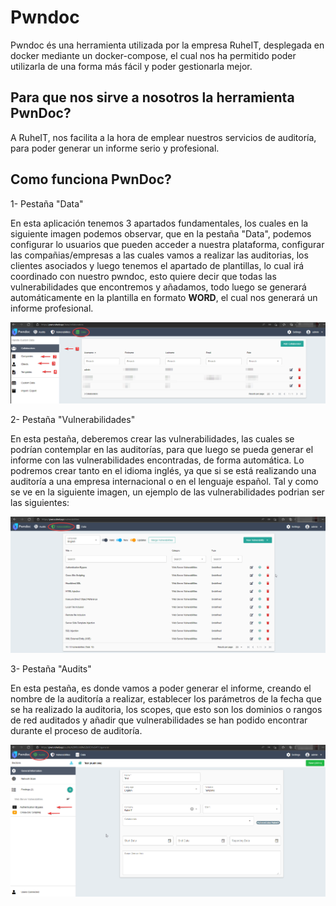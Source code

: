 # Pwndoc

Pwndoc és una herramienta utilizada por la empresa RuheIT, desplegada en docker mediante un docker-compose, el cual nos ha permitido poder utilizarla de una forma más fácil y poder gestionarla mejor.

## Para que nos sirve a nosotros la herramienta **PwnDoc**?

A RuheIT, nos facilita a la hora de emplear nuestros servicios de auditoría, para poder generar un informe serio y profesional.

## Como funciona PwnDoc?

1- Pestaña "Data"

En esta aplicación tenemos 3 apartados fundamentales, los cuales en la siguiente imagen podemos observar, que en la pestaña "Data", podemos configurar lo usuarios que pueden acceder a nuestra plataforma, configurar las compañias/empresas a las cuales vamos a realizar las auditorias, los clientes asociados y luego tenemos el apartado de plantillas, lo cual irá coordinado con nuestro pwndoc, esto quiere decir que todas las vulnerabilidades que encontremos y añadamos, todo luego se generará automáticamente en la plantilla en formato **WORD**, el cual nos generará un informe profesional.

![pwndoc1](../img/apps/pwndoc1.png)

2- Pestaña "Vulnerabilidades"

En esta pestaña, deberemos crear las vulnerabilidades, las cuales se podrían contemplar en las auditorías, para que luego se pueda generar el informe con las vulnerabilidades encontradas, de forma automática. Lo podremos crear tanto en el idioma inglés, ya que si se está realizando una auditoría a una empresa internacional o en el lenguaje español. Tal y como se ve en la siguiente imagen, un ejemplo de las vulnerabilidades podrian ser las siguientes:

![pwndoc2](../img/apps/pwndoc2.png)

3- Pestaña "Audits"

En esta pestaña, es donde vamos a poder generar el informe, creando el nombre de la auditoría a realizar, establecer los parámetros de la fecha que se ha realizado la auditoria, los scopes, que esto son los dominios o rangos de red auditados y añadir que vulnerabilidades se han podido encontrar durante el proceso de auditoría.

![pwndoc3](../img/apps/pwndoc3.png)
